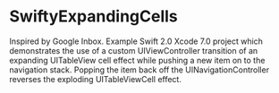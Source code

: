 # SwiftyExpandingCells

Inspired by Google Inbox. Example Swift 2.0 Xcode 7.0 project which demonstrates the use of a custom UIViewController transition of an expanding UITableView cell effect while pushing a new item on to the navigation stack. Popping the item back off the UINavigationController reverses the exploding UITableViewCell effect.
